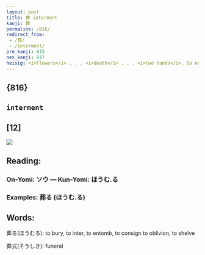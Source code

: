```yaml
---
layout: post
title: 葬 interment
kanji: 葬
permalink: /816/
redirect_from:
 - /葬/
 - /interment/
pre_kanji: 815
nex_kanji: 817
heisig: <i>Flowers</i> . . . <i>death</i> . . . <i>two hands</i>. Do not confuse with <i>bury</i> (Frame 191).
---
```


## {816}

## `interment`

## [12]

<div class="stroke"><img src="E891AC.png" /></div>

## Reading:

### On-Yomi: ソウ &mdash; Kun-Yomi: ほうむ.る

### Examples: 葬る (ほうむ.る)

## Words:

葬る(ほうむる): to bury, to inter, to entomb, to consign to oblivion, to shelve

葬式(そうしき): funeral

